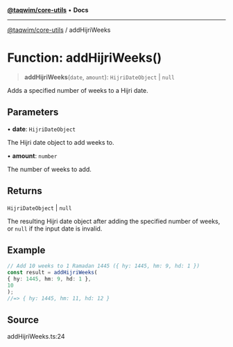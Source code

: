 [**@taqwim/core-utils**](../README.md) • **Docs**

***

[@taqwim/core-utils](../globals.md) / addHijriWeeks

# Function: addHijriWeeks()

> **addHijriWeeks**(`date`, `amount`): `HijriDateObject` \| `null`

Adds a specified number of weeks to a Hijri date.

## Parameters

• **date**: `HijriDateObject`

The Hijri date object to add weeks to.

• **amount**: `number`

The number of weeks to add.

## Returns

`HijriDateObject` \| `null`

The resulting Hijri date object after adding the specified number of weeks, or `null` if the input date is invalid.

## Example

```ts
// Add 10 weeks to 1 Ramadan 1445 ({ hy: 1445, hm: 9, hd: 1 })
const result = addHijriWeeks(
{ hy: 1445, hm: 9, hd: 1 },
10
);
//=> { hy: 1445, hm: 11, hd: 12 }
```

## Source

addHijriWeeks.ts:24

